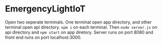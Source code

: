 # EmergencyLightIoT

Open two seperate terminals. One terminal open app directory, and other terminal open api directory.
```npm i``` on each terminal. Then ```node server.js``` on api directory and ```npm start``` on app diretory. Server runs on port 8080 and front end runs on port localhost:3000. 
